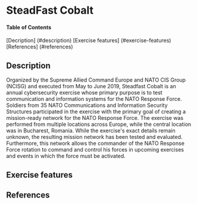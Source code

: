 # SteadFast Cobalt

#### Table of Contents 
[Decription] (#description)
[Exercise features] (#exercise-features)
[References] (#references)

## Description 
Organized by the Supreme Allied Command Europe and NATO CIS Group (NCISG) and executed from May to June 2019, Steadfast Cobalt is an annual cybersecurity exercise whose primary purpose is to test communication and information systems for the NATO Response Force. Soldiers from 35 NATO Communications and Information Security Structures participated in the exercise with the primary goal of creating a mission-ready network for the NATO Response Force. The exercise was performed from multiple locations across Europe, while the central location was in Bucharest, Romania. While the exercise's exact details remain unknown, the resulting mission network has been tested and evaluated. Furthermore, this network allows the commander of the NATO Response Force rotation to command and control his forces in upcoming exercises and events in which the force must be activated.

## Exercise features

## References